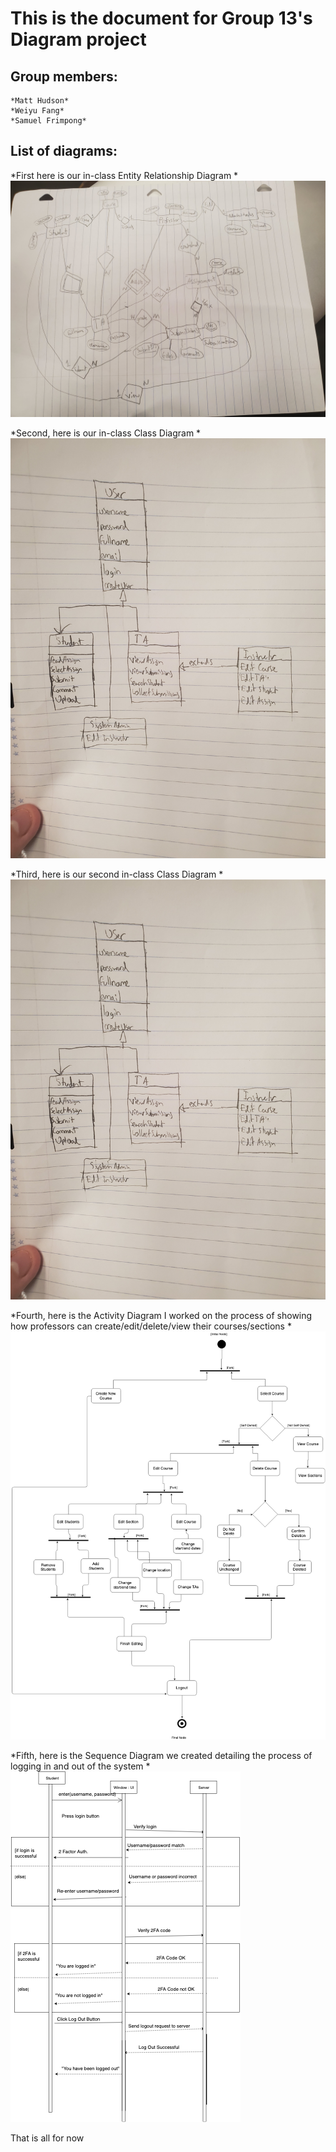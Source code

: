 # This is the document for Group 13's Diagram project

## Group members:
	*Matt Hudson*
	*Weiyu Fang*
	*Samuel Frimpong*


## List of diagrams:

*First here is our in-class Entity Relationship Diagram
	*![Entity Relationship](/assignmentThree/entityRelationship.jpg)

*Second, here is our in-class Class Diagram
	*![Class Diagram](/assignmentThree/classdiagram.jpg)

*Third, here is our second in-class Class Diagram
	*![Class Diagram - One](/assignmentThree/classdiagram_one.jpg)

*Fourth, here is the Activity Diagram I worked on the process of showing how professors can create/edit/delete/view their courses/sections 
	*![Activity Diagram - Professors: Create/Edit courses](/assignmentThree/ActivityDiagram(sfrh6).png)

*Fifth, here is the Sequence Diagram we created detailing the process of logging in and out of the system
	*![Sequence Diagram - Logging In/Out](/assignmentThree/SequenceDiagram(sfrh6).png)



That is all for now
